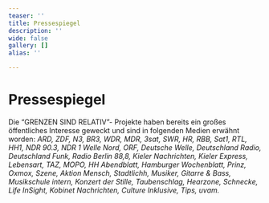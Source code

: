 ```yaml
---
teaser: ''
title: Pressespiegel
description: ''
wide: false
gallery: []
alias: ''

---
```


# Pressespiegel

Die “GRENZEN SIND RELATIV”- Projekte haben bereits ein großes öffentliches Interesse geweckt und sind in folgenden Medien erwähnt worden: _ARD, ZDF, N3, BR3, WDR, MDR, 3sat, SWR, HR, RBB, Sat1, RTL, HH1, NDR 90.3, NDR 1 Welle Nord, ORF, Deutsche Welle, Deutschland Radio, Deutschland Funk, Radio Berlin 88,8, Kieler Nachrichten, Kieler Express, Lebensart, TAZ, MOPO, HH Abendblatt, Hamburger Wochenblatt, Prinz, Oxmox, Szene, Aktion Mensch, Stadtlichh, Musiker, Gitarre & Bass, Musikschule intern, Konzert der Stille, Taubenschlag, Hearzone, Schnecke, Life InSight, Kobinet Nachrichten, Culture Inklusive, Tips, uvam._
